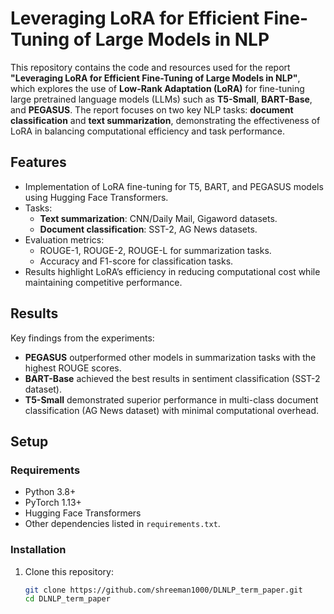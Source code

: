 # Leveraging LoRA for Efficient Fine-Tuning of Large Models in NLP

This repository contains the code and resources used for the report **"Leveraging LoRA for Efficient Fine-Tuning of Large Models in NLP"**, which explores the use of **Low-Rank Adaptation (LoRA)** for fine-tuning large pretrained language models (LLMs) such as **T5-Small**, **BART-Base**, and **PEGASUS**. The report focuses on two key NLP tasks: **document classification** and **text summarization**, demonstrating the effectiveness of LoRA in balancing computational efficiency and task performance.

## Features

- Implementation of LoRA fine-tuning for T5, BART, and PEGASUS models using Hugging Face Transformers.
- Tasks:
  - **Text summarization**: CNN/Daily Mail, Gigaword datasets.
  - **Document classification**: SST-2, AG News datasets.
- Evaluation metrics:
  - ROUGE-1, ROUGE-2, ROUGE-L for summarization tasks.
  - Accuracy and F1-score for classification tasks.
- Results highlight LoRA’s efficiency in reducing computational cost while maintaining competitive performance.

## Results

Key findings from the experiments:

- **PEGASUS** outperformed other models in summarization tasks with the highest ROUGE scores.
- **BART-Base** achieved the best results in sentiment classification (SST-2 dataset).
- **T5-Small** demonstrated superior performance in multi-class document classification (AG News dataset) with minimal computational overhead.

## Setup

### Requirements

- Python 3.8+
- PyTorch 1.13+
- Hugging Face Transformers
- Other dependencies listed in `requirements.txt`.

### Installation

1. Clone this repository:
   ```bash
   git clone https://github.com/shreeman1000/DLNLP_term_paper.git
   cd DLNLP_term_paper
